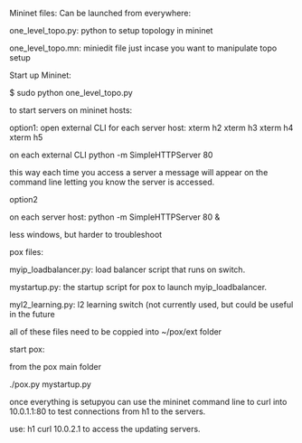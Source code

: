 Mininet files: Can be launched from everywhere:

one_level_topo.py: python to setup topology in mininet

one_level_topo.mn: miniedit file just incase you want to manipulate topo setup

Start up Mininet:

$ sudo python one_level_topo.py

to start servers on mininet hosts:

option1:
open external CLI for each server host:
xterm h2
xterm h3
xterm h4
xterm h5

on each external CLI
python -m SimpleHTTPServer 80

this way each time you access a server a message will appear on the command line letting you know the server is accessed.

option2

on each server host:
python -m SimpleHTTPServer 80 &

less windows, but harder to troubleshoot

pox files:

myip_loadbalancer.py: load balancer script that runs on switch.

mystartup.py: the startup script for pox to launch myip_loadbalancer.

myl2_learning.py: l2 learning switch (not currently used, but could be useful in the future

all of these files need to be coppied into  ~/pox/ext folder


start pox:

from the pox main folder

./pox.py mystartup.py


once everything is setupyou can use the mininet command line to curl into 10.0.1.1:80 to test connections from h1 to the servers.

use: h1 curl 10.0.2.1 to access the updating servers. 
